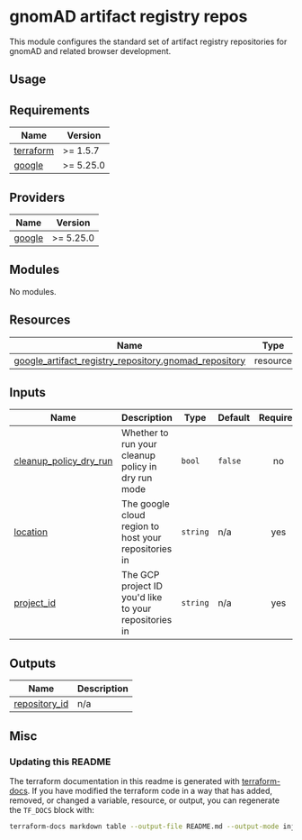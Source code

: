 # gnomAD artifact registry repos

This module configures the standard set of artifact registry repositories for gnomAD and related browser development.

## Usage

<!-- BEGIN_TF_DOCS -->
## Requirements

| Name | Version |
|------|---------|
| <a name="requirement_terraform"></a> [terraform](#requirement\_terraform) | >= 1.5.7 |
| <a name="requirement_google"></a> [google](#requirement\_google) | >= 5.25.0 |

## Providers

| Name | Version |
|------|---------|
| <a name="provider_google"></a> [google](#provider\_google) | >= 5.25.0 |

## Modules

No modules.

## Resources

| Name | Type |
|------|------|
| [google_artifact_registry_repository.gnomad_repository](https://registry.terraform.io/providers/hashicorp/google/latest/docs/resources/artifact_registry_repository) | resource |

## Inputs

| Name | Description | Type | Default | Required |
|------|-------------|------|---------|:--------:|
| <a name="input_cleanup_policy_dry_run"></a> [cleanup\_policy\_dry\_run](#input\_cleanup\_policy\_dry\_run) | Whether to run your cleanup policy in dry run mode | `bool` | `false` | no |
| <a name="input_location"></a> [location](#input\_location) | The google cloud region to host your repositories in | `string` | n/a | yes |
| <a name="input_project_id"></a> [project\_id](#input\_project\_id) | The GCP project ID you'd like to your repositories in | `string` | n/a | yes |

## Outputs

| Name | Description |
|------|-------------|
| <a name="output_repository_id"></a> [repository\_id](#output\_repository\_id) | n/a |
<!-- END_TF_DOCS -->

## Misc

### Updating this README

The terraform documentation in this readme is generated with [terraform-docs](https://terraform-docs.io/). If you have modified the terraform code in a way that has added, removed, or changed a variable, resource, or output, you can regenerate the `TF_DOCS` block with:

```bash
terraform-docs markdown table --output-file README.md --output-mode inject .
```
